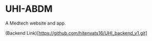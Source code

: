 # UHI-ABDM
A Medtech website and app. 

(Backend Link)[https://github.com/hitenvats16/UHI_backend_v1.git]
